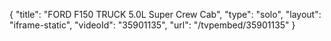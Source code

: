 {
    "title": "FORD F150 TRUCK 5.0L Super Crew Cab",
    "type": "solo",
    "layout": "iframe-static",
    "videoId": "35901135",
    "url": "\/tvpembed\/35901135"
}